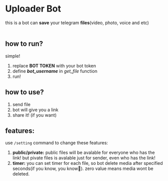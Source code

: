 # Uploader Bot
this is a bot can <b>save</b> your telegram <b>files</b>(video, photo, voice and etc)
<br><br>

## how to run?
simple! 
1. replace <b>BOT TOKEN</b> with your bot token
2. define <b>*bot_username*</b> in *get_file* function
3. run!

## how to use?
1. send file
2. bot will give you a link
3. share it! (if you want)

## features:
use `/setting` command to change these features:
1. <b>public/private:</b>  public files will be avalable for everyone who has the link! but pivate files is avalable just for sender, even who has the link!
2. <b>timer:</b>  you can set timer for each file, so bot delete media after specified seconds(if you know, you know🤭). zero value means media wont be deleted.
